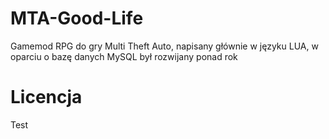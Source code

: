 # MTA-Good-Life
Gamemod RPG do gry Multi Theft Auto, napisany głównie w języku LUA, w oparciu o bazę danych MySQL był rozwijany ponad rok
# Licencja

Test
